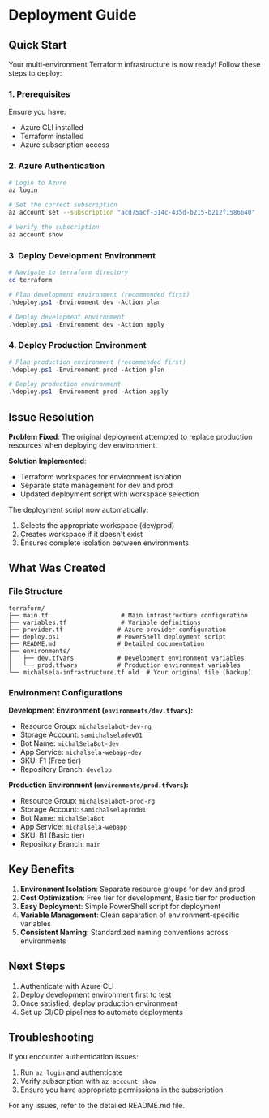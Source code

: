 # Deployment Guide

## Quick Start

Your multi-environment Terraform infrastructure is now ready! Follow these steps to deploy:

### 1. Prerequisites

Ensure you have:
- Azure CLI installed
- Terraform installed
- Azure subscription access

### 2. Azure Authentication

```bash
# Login to Azure
az login

# Set the correct subscription
az account set --subscription "acd75acf-314c-435d-b215-b212f1586640"

# Verify the subscription
az account show
```

### 3. Deploy Development Environment

```powershell
# Navigate to terraform directory
cd terraform

# Plan development environment (recommended first)
.\deploy.ps1 -Environment dev -Action plan

# Deploy development environment
.\deploy.ps1 -Environment dev -Action apply
```

### 4. Deploy Production Environment

```powershell
# Plan production environment (recommended first)
.\deploy.ps1 -Environment prod -Action plan

# Deploy production environment
.\deploy.ps1 -Environment prod -Action apply
```

## Issue Resolution

**Problem Fixed**: The original deployment attempted to replace production resources when deploying dev environment.

**Solution Implemented**: 
- Terraform workspaces for environment isolation
- Separate state management for dev and prod
- Updated deployment script with workspace selection

The deployment script now automatically:
1. Selects the appropriate workspace (dev/prod)
2. Creates workspace if it doesn't exist
3. Ensures complete isolation between environments

## What Was Created

### File Structure
```
terraform/
├── main.tf                    # Main infrastructure configuration
├── variables.tf               # Variable definitions
├── provider.tf               # Azure provider configuration
├── deploy.ps1                # PowerShell deployment script
├── README.md                 # Detailed documentation
├── environments/
│   ├── dev.tfvars            # Development environment variables
│   └── prod.tfvars           # Production environment variables
└── michalsela-infrastructure.tf.old  # Your original file (backup)
```

### Environment Configurations

**Development Environment (`environments/dev.tfvars`):**
- Resource Group: `michalselabot-dev-rg`
- Storage Account: `samichalseladev01`
- Bot Name: `michalSelaBot-dev`
- App Service: `michalsela-webapp-dev`
- SKU: F1 (Free tier)
- Repository Branch: `develop`

**Production Environment (`environments/prod.tfvars`):**
- Resource Group: `michalselabot-prod-rg`
- Storage Account: `samichalselaprod01`
- Bot Name: `michalSelaBot`
- App Service: `michalsela-webapp`
- SKU: B1 (Basic tier)
- Repository Branch: `main`

## Key Benefits

1. **Environment Isolation**: Separate resource groups for dev and prod
2. **Cost Optimization**: Free tier for development, Basic tier for production
3. **Easy Deployment**: Simple PowerShell script for deployment
4. **Variable Management**: Clean separation of environment-specific variables
5. **Consistent Naming**: Standardized naming conventions across environments

## Next Steps

1. Authenticate with Azure CLI
2. Deploy development environment first to test
3. Once satisfied, deploy production environment
4. Set up CI/CD pipelines to automate deployments

## Troubleshooting

If you encounter authentication issues:
1. Run `az login` and authenticate
2. Verify subscription with `az account show`
3. Ensure you have appropriate permissions in the subscription

For any issues, refer to the detailed README.md file.
